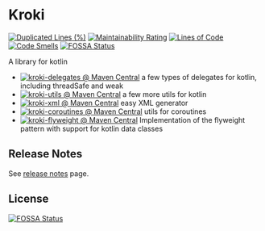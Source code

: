 # Kroki

[![Duplicated Lines (%)](https://sonarcloud.io/api/project_badges/measure?project=kerubistan_kroki&metric=duplicated_lines_density)](https://sonarcloud.io/dashboard?id=kerubistan_kroki)
[![Maintainability Rating](https://sonarcloud.io/api/project_badges/measure?project=kerubistan_kroki&metric=sqale_rating)](https://sonarcloud.io/dashboard?id=kerubistan_kroki)
[![Lines of Code](https://sonarcloud.io/api/project_badges/measure?project=kerubistan_kroki&metric=ncloc)](https://sonarcloud.io/dashboard?id=kerubistan_kroki)
[![Code Smells](https://sonarcloud.io/api/project_badges/measure?project=kerubistan_kroki&metric=code_smells)](https://sonarcloud.io/dashboard?id=kerubistan_kroki)
[![FOSSA Status](https://app.fossa.io/api/projects/git%2Bgithub.com%2Fkerubistan%2Fkroki.svg?type=shield)](https://app.fossa.io/projects/git%2Bgithub.com%2Fkerubistan%2Fkroki?ref=badge_shield)

A library for kotlin

 * [![kroki-delegates @ Maven Central](https://img.shields.io/maven-central/v/io.github.kerubistan.kroki/kroki-delegates.svg?label=kroki-delegates%20Maven%20Central)](https://search.maven.org/search?q=g:%22io.github.kerubistan.kroki%22%20AND%20a:%22kroki-delegates%22) a few types of delegates for kotlin, including threadSafe and weak 
 * [![kroki-utils @ Maven Central](https://img.shields.io/maven-central/v/io.github.kerubistan.kroki/kroki-utils.svg?label=kroki-utils%20Maven%20Central)](https://search.maven.org/search?q=g:%22io.github.kerubistan.kroki%22%20AND%20a:%22kroki-utils%22) a few more utils for kotlin
 * [![kroki-xml @ Maven Central](https://img.shields.io/maven-central/v/io.github.kerubistan.kroki/kroki-xml.svg?label=kroki-xml%20Maven%20Central)](https://search.maven.org/search?q=g:%22io.github.kerubistan.kroki%22%20AND%20a:%22kroki-xml%22) easy XML generator
 * [![kroki-coroutines @ Maven Central](https://img.shields.io/maven-central/v/io.github.kerubistan.kroki/kroki-coroutines.svg?label=kroki-coroutines%20Maven%20Central)](https://search.maven.org/search?q=g:%22io.github.kerubistan.kroki%22%20AND%20a:%22kroki-coroutines%22) utils for coroutines
 * [![kroki-flyweight @ Maven Central](https://img.shields.io/maven-central/v/io.github.kerubistan.kroki/kroki-coroutines.svg?label=kroki-flyweight%20Maven%20Central)](https://search.maven.org/search?q=g:%22io.github.kerubistan.kroki%22%20AND%20a:%22kroki-flyweight-lib%22) Implementation of the flyweight pattern with support for kotlin data classes

## Release Notes

 See [release notes](release-notes/index.md) page.

## License
[![FOSSA Status](https://app.fossa.io/api/projects/git%2Bgithub.com%2Fkerubistan%2Fkroki.svg?type=large)](https://app.fossa.io/projects/git%2Bgithub.com%2Fkerubistan%2Fkroki?ref=badge_large)
